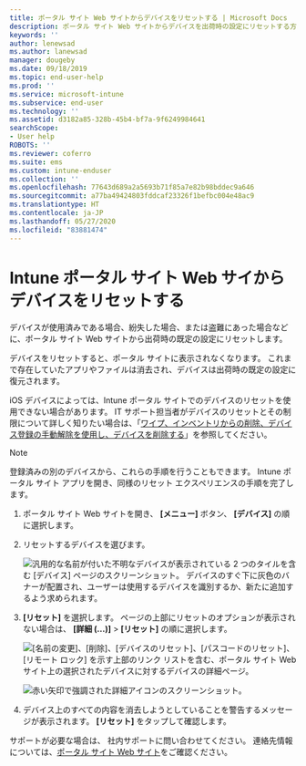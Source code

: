 ```yaml
---
title: ポータル サイト Web サイトからデバイスをリセットする | Microsoft Docs
description: ポータル サイト Web サイトからデバイスを出荷時の設定にリセットする方法について説明します。
keywords: ''
author: lenewsad
ms.author: lanewsad
manager: dougeby
ms.date: 09/18/2019
ms.topic: end-user-help
ms.prod: ''
ms.service: microsoft-intune
ms.subservice: end-user
ms.technology: ''
ms.assetid: d3182a85-328b-45b4-bf7a-9f6249984641
searchScope:
- User help
ROBOTS: ''
ms.reviewer: coferro
ms.suite: ems
ms.custom: intune-enduser
ms.collection: ''
ms.openlocfilehash: 77643d689a2a5693b71f85a7e82b98bddec9a646
ms.sourcegitcommit: a77ba49424803fddcaf23326f1befbc004e48ac9
ms.translationtype: HT
ms.contentlocale: ja-JP
ms.lasthandoff: 05/27/2020
ms.locfileid: "83881474"
---
```

# <a name="reset-device-from-company-portal-website"></a>Intune ポータル サイト Web サイからデバイスをリセットする

デバイスが使用済みである場合、紛失した場合、または盗難にあった場合などに、ポータル サイト Web サイトから出荷時の既定の設定にリセットします。  

デバイスをリセットすると、ポータル サイトに表示されなくなります。 これまで存在していたアプリやファイルは消去され、デバイスは出荷時の既定の設定に復元されます。 

iOS デバイスによっては、Intune ポータル サイトでのデバイスのリセットを使用できない場合があります。 IT サポート担当者がデバイスのリセットとその制限について詳しく知りたい場合は、「[ワイプ、インベントリからの削除、デバイス登録の手動解除を使用し、デバイスを削除する](https://docs.microsoft.com/intune/devices-wipe)」を参照してください。  

> [!Note]
> 登録済みの別のデバイスから、これらの手順を行うこともできます。 Intune ポータル サイト アプリを開き、同様のリセット エクスペリエンスの手順を完了します。 

1. ポータル サイト Web サイトを開き、 __[メニュー]__ ボタン、 __[デバイス]__ の順に選択します。  

2. リセットするデバイスを選びます。

    ![汎用的な名前が付いた不明なデバイスが表示されている 2 つのタイルを含む [デバイス] ページのスクリーンショット。 デバイスのすぐ下に灰色のバナーが配置され、ユーザーは使用するデバイスを識別するか、新たに追加するよう求められます。](./media/rename-reset-device-step2-1808.png)  

3. **[リセット]** を選択します。 ページの上部にリセットのオプションが表示されない場合は、 **[詳細 (...)]**  >  **[リセット]** の順に選択します。  

     ![[名前の変更]、[削除]、[デバイスのリセット]、[パスコードのリセット]、[リモート ロック] を示す上部のリンク リストを含む、ポータル サイト Web サイト上の選択されたデバイスに対するデバイスの詳細ページ。 ](./media/rename-reset-device-1808.png)  

    ![赤い矢印で強調された詳細アイコンのスクリーンショット。](./media/rename-reset-device-step3-more-1808.png)  

4. デバイス上のすべての内容を消去しようとしていることを警告するメッセージが表示されます。 **[リセット]** をタップして確認します。  

サポートが必要な場合は、 社内サポートに問い合わせてください。 連絡先情報については、[ポータル サイト Web サイト](https://go.microsoft.com/fwlink/?linkid=2010980)をご確認ください。
